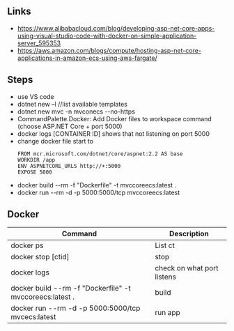 Links
-----
* https://www.alibabacloud.com/blog/developing-asp-net-core-apps-using-visual-studio-code-with-docker-on-simple-application-server_595353
* https://aws.amazon.com/blogs/compute/hosting-asp-net-core-applications-in-amazon-ecs-using-aws-fargate/



Steps
----
  * use VS code
  * dotnet new –l //list available templates
  * dotnet new mvc -n mvconecs --no-https
  * CommandPalette.Docker: Add Docker files to workspace command (choose ASP.NET Core + port 5000)
  * docker logs [CONTAINER ID]  shows that not listening on port 5000
  * change docker file start to 
    ```
    FROM mcr.microsoft.com/dotnet/core/aspnet:2.2 AS base
    WORKDIR /app
    ENV ASPNETCORE_URLS http://+:5000
    EXPOSE 5000
    ```
  * docker build --rm -f "Dockerfile" -t mvccoreecs:latest . 
  * docker run --rm -d -p 5000:5000/tcp mvccoreecs:latest


Docker
------

| Command | Description |
| --- | --- |
| docker ps | List ct |
| docker stop [ctid] | stop |
| docker logs | check on what port listens |
| docker build --rm -f "Dockerfile" -t mvccoreecs:latest . | build |
| docker run --rm -d -p 5000:5000/tcp mvcecs:latest | run app |
